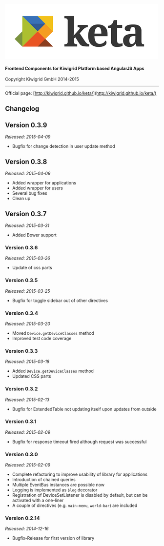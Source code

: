 ![keta](keta.png "keta")

#### Frontend Components for Kiwigrid Platform based AngularJS Apps

Copyright Kiwigrid GmbH 2014-2015

---

Official page: [http://kiwigrid.github.io/keta/](http://kiwigrid.github.io/keta/)

## Changelog

## Version 0.3.9

_Released: 2015-04-09_

* Bugfix for change detection in user update method

## Version 0.3.8

_Released: 2015-04-09_

* Added wrapper for applications
* Added wrapper for users
* Several bug fixes
* Clean up

## Version 0.3.7

_Released: 2015-03-31_

* Added Bower support

### Version 0.3.6

_Released: 2015-03-26_

* Update of css parts

### Version 0.3.5

_Released: 2015-03-25_

* Bugfix for toggle sidebar out of other directives

### Version 0.3.4

_Released: 2015-03-20_

* Moved `Device.getDeviceClasses` method
* Improved test code coverage

### Version 0.3.3

_Released: 2015-03-18_

* Added `Device.getDeviceClasses` method
* Updated CSS parts

### Version 0.3.2

_Released: 2015-02-13_

* Bugfix for ExtendedTable not updating itself upon updates from outside

### Version 0.3.1

_Released: 2015-02-09_

* Bugfix for response timeout fired although request was successful

### Version 0.3.0

_Released: 2015-02-09_

* Complete refactoring to improve usability of library for applications
* Introduction of chained queries
* Multiple EventBus instances are possible now
* Logging is implemented as `$log` decorator
* Registration of DeviceSetListener is disabled by default, but can be activated with a one-liner
* A couple of directives (e.g. `main-menu`, `world-bar`) are included

### Version 0.2.14

_Released: 2014-12-16_

* Bugfix-Release for first version of library
